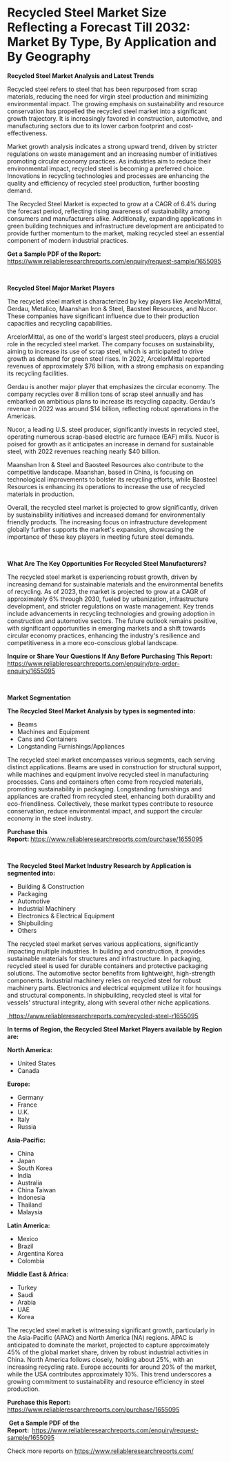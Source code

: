 <p><h1>Recycled Steel Market Size Reflecting a Forecast Till 2032: Market By Type, By Application and By Geography</h1></p><p><strong>Recycled Steel Market Analysis and Latest Trends</strong></p>
<p><p>Recycled steel refers to steel that has been repurposed from scrap materials, reducing the need for virgin steel production and minimizing environmental impact. The growing emphasis on sustainability and resource conservation has propelled the recycled steel market into a significant growth trajectory. It is increasingly favored in construction, automotive, and manufacturing sectors due to its lower carbon footprint and cost-effectiveness.</p><p>Market growth analysis indicates a strong upward trend, driven by stricter regulations on waste management and an increasing number of initiatives promoting circular economy practices. As industries aim to reduce their environmental impact, recycled steel is becoming a preferred choice. Innovations in recycling technologies and processes are enhancing the quality and efficiency of recycled steel production, further boosting demand. </p><p>The Recycled Steel Market is expected to grow at a CAGR of 6.4% during the forecast period, reflecting rising awareness of sustainability among consumers and manufacturers alike. Additionally, expanding applications in green building techniques and infrastructure development are anticipated to provide further momentum to the market, making recycled steel an essential component of modern industrial practices.</p></p>
<p><strong>Get a Sample PDF of the Report:&nbsp;</strong> <a href="https://www.reliableresearchreports.com/enquiry/request-sample/1655095?utm_campaign=3061&utm_medium=2&utm_source=Github&utm_content=ia&utm_term=06032025&utm_id=recycled-steel">https://www.reliableresearchreports.com/enquiry/request-sample/1655095</a></p>
<p>&nbsp;</p>
<p><strong>Recycled Steel Major Market Players</strong></p>
<p><p>The recycled steel market is characterized by key players like ArcelorMittal, Gerdau, Metalico, Maanshan Iron & Steel, Baosteel Resources, and Nucor. These companies have significant influence due to their production capacities and recycling capabilities.</p><p>ArcelorMittal, as one of the world's largest steel producers, plays a crucial role in the recycled steel market. The company focuses on sustainability, aiming to increase its use of scrap steel, which is anticipated to drive growth as demand for green steel rises. In 2022, ArcelorMittal reported revenues of approximately $76 billion, with a strong emphasis on expanding its recycling facilities.</p><p>Gerdau is another major player that emphasizes the circular economy. The company recycles over 8 million tons of scrap steel annually and has embarked on ambitious plans to increase its recycling capacity. Gerdau's revenue in 2022 was around $14 billion, reflecting robust operations in the Americas.</p><p>Nucor, a leading U.S. steel producer, significantly invests in recycled steel, operating numerous scrap-based electric arc furnace (EAF) mills. Nucor is poised for growth as it anticipates an increase in demand for sustainable steel, with 2022 revenues reaching nearly $40 billion.</p><p>Maanshan Iron & Steel and Baosteel Resources also contribute to the competitive landscape. Maanshan, based in China, is focusing on technological improvements to bolster its recycling efforts, while Baosteel Resources is enhancing its operations to increase the use of recycled materials in production.</p><p>Overall, the recycled steel market is projected to grow significantly, driven by sustainability initiatives and increased demand for environmentally friendly products. The increasing focus on infrastructure development globally further supports the market's expansion, showcasing the importance of these key players in meeting future steel demands.</p></p>
<p>&nbsp;</p>
<p><strong>What Are The Key Opportunities For Recycled Steel Manufacturers?</strong></p>
<p><p>The recycled steel market is experiencing robust growth, driven by increasing demand for sustainable materials and the environmental benefits of recycling. As of 2023, the market is projected to grow at a CAGR of approximately 6% through 2030, fueled by urbanization, infrastructure development, and stricter regulations on waste management. Key trends include advancements in recycling technologies and growing adoption in construction and automotive sectors. The future outlook remains positive, with significant opportunities in emerging markets and a shift towards circular economy practices, enhancing the industry's resilience and competitiveness in a more eco-conscious global landscape.</p></p>
<p><strong>Inquire or Share Your Questions If Any Before Purchasing This Report:</strong> <a href="https://www.reliableresearchreports.com/enquiry/pre-order-enquiry/1655095?utm_campaign=3061&utm_medium=2&utm_source=Github&utm_content=ia&utm_term=06032025&utm_id=recycled-steel">https://www.reliableresearchreports.com/enquiry/pre-order-enquiry/1655095</a></p>
<p>&nbsp;</p>
<p><strong>Market Segmentation</strong></p>
<p><strong>The Recycled Steel Market Analysis by types is segmented into:</strong></p>
<p><ul><li>Beams</li><li>Machines and Equipment</li><li>Cans and Containers</li><li>Longstanding Furnishings/Appliances</li></ul></p>
<p><p>The recycled steel market encompasses various segments, each serving distinct applications. Beams are used in construction for structural support, while machines and equipment involve recycled steel in manufacturing processes. Cans and containers often come from recycled materials, promoting sustainability in packaging. Longstanding furnishings and appliances are crafted from recycled steel, enhancing both durability and eco-friendliness. Collectively, these market types contribute to resource conservation, reduce environmental impact, and support the circular economy in the steel industry.</p></p>
<p><strong>Purchase this Report:&nbsp;</strong><a href="https://www.reliableresearchreports.com/purchase/1655095?utm_campaign=3061&utm_medium=2&utm_source=Github&utm_content=ia&utm_term=06032025&utm_id=recycled-steel">https://www.reliableresearchreports.com/purchase/1655095</a></p>
<p>&nbsp;</p>
<p><strong>The Recycled Steel Market Industry Research by Application is segmented into:</strong></p>
<p><ul><li>Building & Construction</li><li>Packaging</li><li>Automotive</li><li>Industrial Machinery</li><li>Electronics & Electrical Equipment</li><li>Shipbuilding</li><li>Others</li></ul></p>
<p><p>The recycled steel market serves various applications, significantly impacting multiple industries. In building and construction, it provides sustainable materials for structures and infrastructure. In packaging, recycled steel is used for durable containers and protective packaging solutions. The automotive sector benefits from lightweight, high-strength components. Industrial machinery relies on recycled steel for robust machinery parts. Electronics and electrical equipment utilize it for housings and structural components. In shipbuilding, recycled steel is vital for vessels' structural integrity, along with several other niche applications.</p></p>
<p><a href="https://www.reliableresearchreports.com/recycled-steel-r1655095?utm_campaign=3061&utm_medium=2&utm_source=Github&utm_content=ia&utm_term=06032025&utm_id=recycled-steel">&nbsp;https://www.reliableresearchreports.com/recycled-steel-r1655095</a></p>
<p><strong>In terms of Region, the Recycled Steel Market Players available by Region are:</strong></p>
<p>
    <p> <strong> North America: </strong>
        <ul>
            <li>United States</li>
            <li>Canada</li>
        </ul>
        </p> 
    <p> <strong> Europe: </strong>
        <ul>
            <li>Germany</li>
            <li>France</li>
            <li>U.K.</li>
            <li>Italy</li>
            <li>Russia</li>
        </ul>
        </p> 
    <p> <strong> Asia-Pacific: </strong>
        <ul>
            <li>China</li>
            <li>Japan</li>
            <li>South Korea</li>
            <li>India</li>
            <li>Australia</li>
            <li>China Taiwan</li>
            <li>Indonesia</li>
            <li>Thailand</li>
            <li>Malaysia</li>
        </ul>
        </p> 
    <p> <strong> Latin America: </strong>
        <ul>
            <li>Mexico</li>
            <li>Brazil</li>
            <li>Argentina Korea</li>
            <li>Colombia</li>
        </ul>
        </p> 
    <p> <strong> Middle East & Africa: </strong>
        <ul>
            <li>Turkey</li>
            <li>Saudi</li>
            <li>Arabia</li>
            <li>UAE</li>
            <li>Korea</li>
        </ul>
    </p>
    </p>
<p><p>The recycled steel market is witnessing significant growth, particularly in the Asia-Pacific (APAC) and North America (NA) regions. APAC is anticipated to dominate the market, projected to capture approximately 45% of the global market share, driven by robust industrial activities in China. North America follows closely, holding about 25%, with an increasing recycling rate. Europe accounts for around 20% of the market, while the USA contributes approximately 10%. This trend underscores a growing commitment to sustainability and resource efficiency in steel production.</p></p>
<p><strong>Purchase this Report: </strong><a href="https://www.reliableresearchreports.com/purchase/1655095?utm_campaign=3061&utm_medium=2&utm_source=Github&utm_content=ia&utm_term=06032025&utm_id=recycled-steel">https://www.reliableresearchreports.com/purchase/1655095</a></p>
<p>&nbsp;<strong>Get a Sample PDF of the Report:&nbsp;&nbsp;</strong><a href="https://www.reliableresearchreports.com/enquiry/request-sample/1655095?utm_campaign=3061&utm_medium=2&utm_source=Github&utm_content=ia&utm_term=06032025&utm_id=recycled-steel">https://www.reliableresearchreports.com/enquiry/request-sample/1655095</a></p>
<p><strong></strong></p>
<p>Check more reports on <a href="https://www.reliableresearchreports.com/?utm_campaign=3061&utm_medium=2&utm_source=Github&utm_content=ia&utm_term=06032025&utm_id=recycled-steel">https://www.reliableresearchreports.com/</a></p>